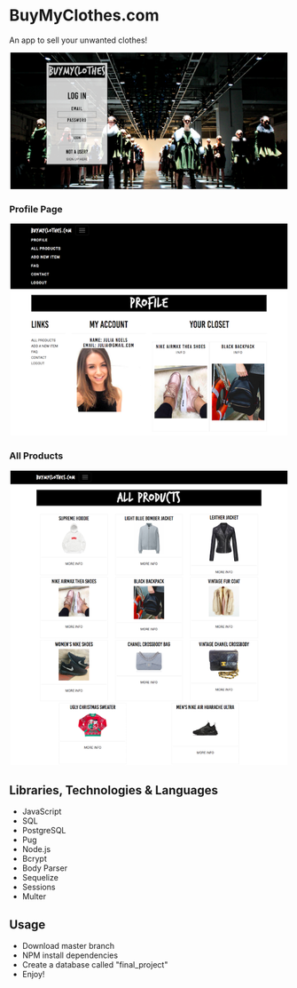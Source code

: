 # BuyMyClothes.com
An app to sell your unwanted clothes!

<p align="center">
  <img width="500" height="auto" src="https://github.com/aleanalesnik/final-project/blob/master/public/images/screenshots/landingpage.png">
</p>

### Profile Page

<p align="center">
  <img width="500" height="auto" src="https://github.com/aleanalesnik/final-project/blob/master/public/images/screenshots/profile.png">
</p>

### All Products
<p align="center">
  <img width="500" height="auto" src="https://github.com/aleanalesnik/final-project/blob/master/public/images/screenshots/allproducts.png">
</p>

## Libraries, Technologies & Languages

- JavaScript
- SQL
- PostgreSQL
- Pug
- Node.js
- Bcrypt
- Body Parser
- Sequelize
- Sessions
- Multer

## Usage

* Download master branch
* NPM install dependencies
* Create a database called "final_project"
* Enjoy!
